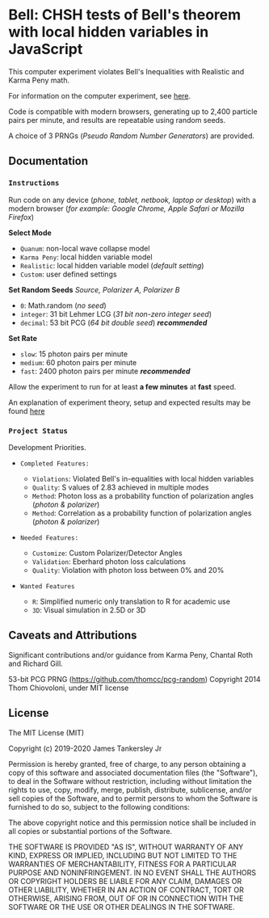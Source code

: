 # Bell: CHSH tests of Bell's theorem with local hidden variables in JavaScript

This computer experiment violates Bell's Inequalities with Realistic and Karma Peny math.

For information on the computer experiment, see [here](https://sites.google.com/site/physicschecker/unsettled-physics/testing-bells-theorem-paper).

Code is compatible with modern browsers, generating up to 2,400 particle pairs per minute, and results are repeatable using random seeds.

A choice of 3 PRNGs (_Pseudo Random Number Generators_) are provided.

## Documentation

### `Instructions`

Run code on any device (_phone, tablet, netbook, laptop or desktop_) with a modern browser (_for example: Google Chrome, Apple Safari or Mozilla Firefox_)

**Select Mode**
* `Quanum`: non-local wave collapse model
* `Karma Peny`: local hidden variable model
* `Realistic`: local hidden variable model (_default setting_)
* `Custom`: user defined settings

**Set Random Seeds**
_Source, Polarizer A, Polarizer B_
* `0`: Math.random (_no seed_)
* `integer`: 31 bit Lehmer LCG (_31 bit non-zero integer seed_)
* `decimal`: 53 bit PCG (_64 bit double seed_) **_recommended_**

**Set Rate**
* `slow`: 15 photon pairs per minute
* `medium`: 60 photon pairs per minute
* `fast`: 2400 photon pairs per minute **_recommended_**

Allow the experiment to run for at least **a few minutes** at **fast** speed.

An explanation of experiment theory, setup and expected results may be found [here](https://sites.google.com/site/physicschecker/unsettled-physics/testing-bells-theorem-paper)

### `Project Status`

Development Priorities.

- `Completed Features:`
    + `Violations`: Violated Bell's in-equalities with local hidden variables
    + `Quality`: S values of 2.83 achieved in multiple modes
    + `Method`: Photon loss as a probability function of polarization angles (_photon & polarizer_)
    + `Method`: Correlation as a probability function of polarization angles (_photon & polarizer_)
    
- `Needed Features:`
    + `Customize`: Custom Polarizer/Detector Angles
    + `Validation`: Eberhard photon loss calculations
    + `Quality`: Violation with photon loss between 0% and 20%
    
- `Wanted Features`
    + `R`: Simplified numeric only translation to R for academic use
    + `3D`: Visual simulation in 2.5D or 3D

## Caveats and Attributions

Significant contributions and/or guidance from Karma Peny, Chantal Roth and Richard Gill.

53-bit PCG PRNG (https://github.com/thomcc/pcg-random) Copyright 2014 Thom Chiovoloni, under MIT license 

## License
The MIT License (MIT)

Copyright (c) 2019-2020 James Tankersley Jr

Permission is hereby granted, free of charge, to any person obtaining a copy
of this software and associated documentation files (the "Software"), to deal
in the Software without restriction, including without limitation the rights
to use, copy, modify, merge, publish, distribute, sublicense, and/or sell
copies of the Software, and to permit persons to whom the Software is
furnished to do so, subject to the following conditions:

The above copyright notice and this permission notice shall be included in
all copies or substantial portions of the Software.

THE SOFTWARE IS PROVIDED "AS IS", WITHOUT WARRANTY OF ANY KIND, EXPRESS OR
IMPLIED, INCLUDING BUT NOT LIMITED TO THE WARRANTIES OF MERCHANTABILITY,
FITNESS FOR A PARTICULAR PURPOSE AND NONINFRINGEMENT. IN NO EVENT SHALL THE
AUTHORS OR COPYRIGHT HOLDERS BE LIABLE FOR ANY CLAIM, DAMAGES OR OTHER
LIABILITY, WHETHER IN AN ACTION OF CONTRACT, TORT OR OTHERWISE, ARISING FROM,
OUT OF OR IN CONNECTION WITH THE SOFTWARE OR THE USE OR OTHER DEALINGS IN
THE SOFTWARE.